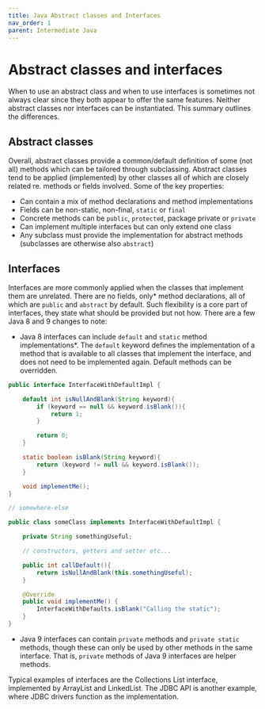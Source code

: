 ```yaml
---
title: Java Abstract classes and Interfaces
nav_order: 1
parent: Intermediate Java
---
```


# Abstract classes and interfaces

When to use an abstract class and when to use interfaces is sometimes not always clear since they both appear to offer the same features. Neither abstract classes nor interfaces can be instantiated. This summary outlines the differences.

## Abstract classes

Overall, abstract classes provide a common/default definition of some (not all) methods which can be tailored through subclassing. Abstract classes tend to be applied (implemented) by other classes all of which are closely related re. methods or fields involved. Some of the key properties:

+ Can contain a mix of method declarations and method implementations
+ Fields can be non-static, non-final, ```static``` or ```final```
+ Concrete methods can be ```public```, ```protected```, package private or ```private```
+ Can implement multiple interfaces but can only extend one class
+ Any subclass must provide the implementation for abstract methods (subclasses are otherwise also ```abstract```)

## Interfaces

Interfaces are more commonly applied when the classes that implement them are unrelated. There are no fields, only* method declarations, all of which are ```public``` and ```abstract``` by default. Such flexibility is a core part of interfaces, they state what should be provided but not how. There are a few Java 8 and 9 changes to note:

+ Java 8 interfaces can include ```default``` and ```static``` method implementations*. The ```default``` keyword defines the implementation of a method that is available to all classes that implement the interface, and does not need to be implemented again. Default methods can be overridden.

```java
public interface InterfaceWithDefaultImpl {

    default int isNullAndBlank(String keyword){
        if (keyword == null && keyword.isBlank()){
            return 1;
        }

        return 0;
    }

    static boolean isBlank(String keyword){
        return (keyword != null && keyword.isBlank());
    }

    void implementMe();
}

// somewhere-else

public class someClass implements InterfaceWithDefaultImpl {

    private String somethingUseful;

    // constructors, getters and setter etc...

    public int callDefault(){
        return isNullAndBlank(this.somethingUseful);
    }

    @Override
    public void implementMe() {
        InterfaceWithDefaults.isBlank("Calling the static");
    }
}
```

+ Java 9 interfaces can contain ```private``` methods and ```private static``` methods, though these can only be used by other methods in the same interface. That is, ```private``` methods of Java 9 interfaces are helper methods.

Typical examples of interfaces are the Collections List interface, implemented by ArrayList and LinkedList. The JDBC API is another example, where JDBC drivers function as the implementation.
